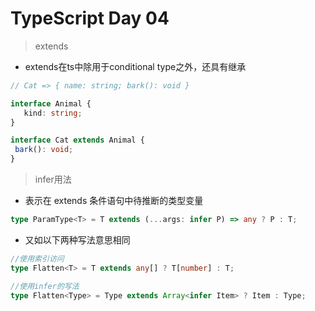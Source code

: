# TypeScript Day 04

> extends

- extends在ts中除用于conditional type之外，还具有继承

``` TypeScript
// Cat => { name: string; bark(): void }

interface Animal {
   kind: string;
}

interface Cat extends Animal {
 bark(): void;
}
```

> infer用法

- 表示在 extends 条件语句中待推断的类型变量

``` TypeScript
type ParamType<T> = T extends (...args: infer P) => any ? P : T;
```

- 又如以下两种写法意思相同
  
``` TypeScript
//使用索引访问
type Flatten<T> = T extends any[] ? T[number] : T;

//使用infer的写法
type Flatten<Type> = Type extends Array<infer Item> ? Item : Type;
```
